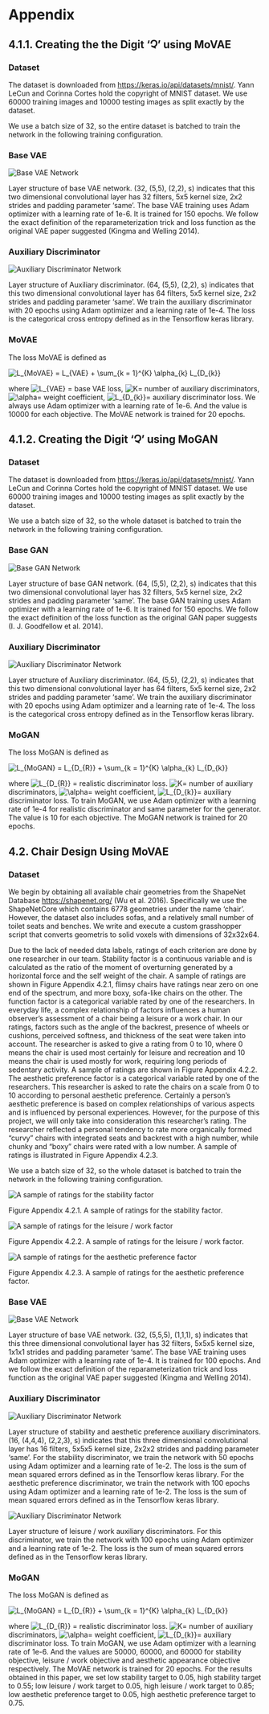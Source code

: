 # Appendix
## 4.1.1. Creating the the Digit ‘Չ’ using MoVAE
### Dataset
The dataset is downloaded from https://keras.io/api/datasets/mnist/. Yann LeCun and Corinna Cortes hold the copyright of MNIST dataset. We use 60000 training images and 10000 testing images as split exactly by the dataset. 

We use a batch size of 32, so the entire dataset is batched to train the network in the following training configuration. 

### Base VAE	

![Base VAE Network](./image_assets/4.1.1_Base_VAE_Network.jpg?raw=true)

Layer structure of base VAE network. (32, (5,5), (2,2), s) indicates that this two dimensional convolutional layer has 32 filters, 5x5 kernel size, 2x2 strides and padding parameter ‘same’. The base VAE training uses Adam optimizer with a learning rate of 1e-6. It is trained for 150 epochs. We follow the exact definition of the reparameterization trick and loss function as the original VAE paper suggested (Kingma and Welling 2014). 
	
### Auxiliary Discriminator 

![Auxiliary Discriminator Network](./image_assets/4.1.1_Auxiliary_Discriminator_Network.jpg?raw=true)

Layer structure of Auxiliary discriminator. (64, (5,5), (2,2), s) indicates that this two dimensional convolutional layer has 64 filters, 5x5 kernel size, 2x2 strides and padding parameter ‘same’. We train the auxiliary discriminator with 20 epochs using Adam optimizer and a learning rate of 1e-4. The loss is the categorical cross entropy defined as in the Tensorflow keras library. 
	
### MoVAE
The loss MoVAE is defined as 

<img src="https://i.upmath.me/svg/L_%7BMoVAE%7D%20%3D%20L_%7BVAE%7D%20%2B%20%5Csum_%7Bk%20%3D%201%7D%5E%7BK%7D%20%5Calpha_%7Bk%7D%20L_%7BD_%7Bk%7D%7D" alt="L_{MoVAE} = L_{VAE} + \sum_{k = 1}^{K} \alpha_{k} L_{D_{k}}" /> 

where <img src="https://i.upmath.me/svg/L_%7BVAE%7D" alt="L_{VAE}" /> = base VAE loss, <img src="https://i.upmath.me/svg/K" alt="K" />= number of auxiliary discriminators, <img src="https://i.upmath.me/svg/%5Calpha" alt="\alpha" />= weight coefficient, <img src="https://i.upmath.me/svg/L_%7BD_%7Bk%7D%7D" alt="L_{D_{k}}" />= auxiliary discriminator loss. We always use Adam optimizer with a learning rate of 1e-6. And the value is 10000 for each objective. The MoVAE network is trained for 20 epochs. 

## 4.1.2. Creating the Digit ‘Չ’ using MoGAN 
### Dataset
The dataset is downloaded from https://keras.io/api/datasets/mnist/. Yann LeCun and Corinna Cortes hold the copyright of MNIST dataset. We use 60000 training images and 10000 testing images as split exactly by the dataset. 

We use a batch size of 32, so the whole dataset is batched to train the network in the following training configuration. 

### Base GAN

![Base GAN Network](./image_assets/4.1.2_Base_GAN_Network.jpg?raw=true)

Layer structure of base GAN network. (64, (5,5), (2,2), s) indicates that this two dimensional convolutional layer has 32 filters, 5x5 kernel size, 2x2 strides and padding parameter ‘same’. The base GAN training uses Adam optimizer with a learning rate of 1e-6. It is trained for 150 epochs. We follow the exact definition of the loss function as the original GAN paper suggests (I. J. Goodfellow et al. 2014). 
	
### Auxiliary Discriminator 

![Auxiliary Discriminator Network](./image_assets/4.1.2_Auxiliary_Discriminator_Network.jpg?raw=true)

Layer structure of Auxiliary discriminator. (64, (5,5), (2,2), s) indicates that this two dimensional convolutional layer has 64 filters, 5x5 kernel size, 2x2 strides and padding parameter ‘same’. We train the auxiliary discriminator with 20 epochs using Adam optimizer and a learning rate of 1e-4. The loss is the categorical cross entropy defined as in the Tensorflow keras library. 
	
### MoGAN

The loss MoGAN is defined as 

<img src="https://i.upmath.me/svg/L_%7BMoGAN%7D%20%3D%20L_%7BD_%7BR%7D%7D%20%2B%20%5Csum_%7Bk%20%3D%201%7D%5E%7BK%7D%20%5Calpha_%7Bk%7D%20L_%7BD_%7Bk%7D%7D" alt="L_{MoGAN} = L_{D_{R}} + \sum_{k = 1}^{K} \alpha_{k} L_{D_{k}}" />

where <img src="https://i.upmath.me/svg/L_%7BD_%7BR%7D%7D" alt="L_{D_{R}}" /> = realistic discriminator loss. <img src="https://i.upmath.me/svg/K" alt="K" />= number of auxiliary discriminators, <img src="https://i.upmath.me/svg/%5Calpha" alt="\alpha" />= weight coefficient, <img src="https://i.upmath.me/svg/L_%7BD_%7Bk%7D%7D" alt="L_{D_{k}}" />= auxiliary discriminator loss. To train MoGAN, we use Adam optimizer with a learning rate of 1e-4 for realistic discriminator and same parameter for the generator. The value is 10 for each objective. The MoGAN network is trained for 20 epochs. 

## 4.2. Chair Design Using MoVAE
### Dataset
We begin by obtaining all available chair geometries from the ShapeNet Database https://shapenet.org/ (Wu et al. 2016). Specifically we use the ShapeNetCore which contains 6778 geometries under the name ‘chair’. However, the dataset also includes sofas, and a relatively small number of toilet seats and benches. We write and execute a custom grasshopper script that converts geometris to solid voxels with dimensions of 32x32x64. 

Due to the lack of needed data labels, ratings of each criterion are done by one researcher in our team. Stability factor is a continuous variable and is calculated as  the ratio of the moment of overturning generated by a horizontal force and the self weight of the chair. A sample of ratings are shown in Figure Appendix 4.2.1, flimsy chairs have ratings near zero on one end of the spectrum, and more boxy, sofa-like chairs on the other. The function factor is a categorical variable rated by one of the researchers. In everyday life, a complex relationship of factors influences a human observer’s assessment of a chair being a leisure or a work chair. In our ratings, factors such as the angle of the backrest, presence of wheels or cushions, perceived softness, and thickness of the seat were taken into account. The researcher is asked to give a rating from 0 to 10, where 0 means the chair is used most certainly for leisure and recreation and 10 means the chair is used mostly for work, requiring long periods of sedentary activity. A sample of ratings are shown in Figure Appendix 4.2.2. The aesthetic preference factor is a categorical variable rated by one of the researchers. This researcher is asked to rate the chairs on a scale from 0 to 10 according to personal aesthetic preference. Certainly a person’s aesthetic preference is based on complex relationships of various aspects and is influenced by personal experiences. However, for the purpose of this project, we will only take into consideration this researcher’s rating. The researcher reflected a personal tendency to rate more organically formed “curvy” chairs with integrated seats and backrest with a high number, while chunky and “boxy” chairs were rated with a low number. A sample of ratings is illustrated in Figure Appendix 4.2.3. 

We use a batch size of 32, so the whole dataset is batched to train the network in the following training configuration. 

![A sample of ratings for the stability factor](./image_assets/4.2_Sample_ratings_stability_factor.jpg?raw=true)

Figure Appendix 4.2.1. A sample of ratings for the stability factor. 

![A sample of ratings for the leisure / work factor](./image_assets/4.2_Sample_ratings_leisurework_factor.jpg?raw=true)

Figure Appendix 4.2.2. A sample of ratings for the leisure / work factor. 

![A sample of ratings for the aesthetic preference factor](./image_assets/4.2_Sample_ratings_preference_factor.jpg?raw=true)

Figure Appendix 4.2.3. A sample of ratings for the aesthetic preference factor. 

### Base VAE

![Base VAE Network](./image_assets/4.2_Base_VAE_Network.jpg?raw=true)

Layer structure of base VAE network. (32, (5,5,5), (1,1,1), s) indicates that this three dimensional convolutional layer has 32 filters, 5x5x5 kernel size, 1x1x1 strides and padding parameter ‘same’. The base VAE training uses Adam optimizer with a learning rate of 1e-4. It is trained for 100 epochs. And we follow the exact definition of the reparameterization trick and loss function as the original VAE paper suggested (Kingma and Welling 2014). 
	
### Auxiliary Discriminator 

![Auxiliary Discriminator Network](./image_assets/4.2_Stability&Aesthetic_Auxiliary_Discriminator_Network.jpg?raw=true)

Layer structure of stability and aesthetic preference auxiliary discriminators. (16, (4,4,4), (2,2,3), s) indicates that this three dimensional convolutional layer has 16 filters, 5x5x5 kernel size, 2x2x2 strides and padding parameter ‘same’. 
For the stability discriminator, we train the network with 50 epochs using Adam optimizer and a learning rate of 1e-2. The loss is the sum of mean squared errors defined as in the Tensorflow keras library. 
For the aesthetic preference discriminator, we train the network with 100 epochs using Adam optimizer and a learning rate of 1e-2. The loss is the sum of mean squared errors  defined as in the Tensorflow keras library. 

![Auxiliary Discriminator Network](./image_assets/4.2_LeisureWork_Auxiliary_Discriminator_Network.jpg?raw=true)

Layer structure of leisure / work auxiliary discriminators. For this discriminator, we train the network with 100 epochs using Adam optimizer and a learning rate of 1e-2. The loss is the sum of mean squared errors  defined as in the Tensorflow keras library. 
	
### MoGAN
The loss MoGAN is defined as 

<img src="https://i.upmath.me/svg/L_%7BMoGAN%7D%20%3D%20L_%7BD_%7BR%7D%7D%20%2B%20%5Csum_%7Bk%20%3D%201%7D%5E%7BK%7D%20%5Calpha_%7Bk%7D%20L_%7BD_%7Bk%7D%7D" alt="L_{MoGAN} = L_{D_{R}} + \sum_{k = 1}^{K} \alpha_{k} L_{D_{k}}" />

where <img src="https://i.upmath.me/svg/L_%7BD_%7BR%7D%7D" alt="L_{D_{R}}" /> = realistic discriminator loss. <img src="https://i.upmath.me/svg/K" alt="K" />= number of auxiliary discriminators, <img src="https://i.upmath.me/svg/%5Calpha" alt="\alpha" />= weight coefficient, <img src="https://i.upmath.me/svg/L_%7BD_%7Bk%7D%7D" alt="L_{D_{k}}" />= auxiliary discriminator loss. To train MoGAN, we use Adam optimizer with a learning rate of 1e-6. And the values are 50000, 60000, and 60000 for stability objective, leisure / work objective and aesthetic appearance objective respectively. The MoVAE network is trained for 20 epochs. For the results obtained in this paper, we set low stability target to 0.05, high stability target to 0.55; low leisure / work target to 0.05, high leisure / work target to 0.85; low aesthetic preference target to 0.05, high aesthetic preference target to 0.75. 
